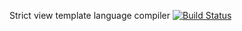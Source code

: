 Strict view template language compiler [![Build Status](https://travis-ci.org/lordmetroid/symphony.svg?branch=master)](https://travis-ci.org/lordmetroid/symphony)
